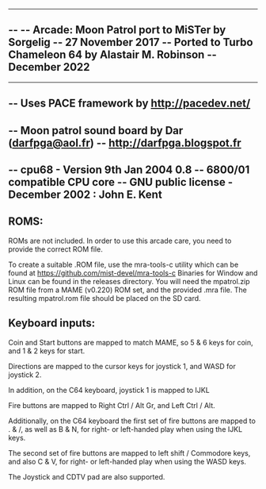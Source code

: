 ---------------------------------------------------------------------------------
-- 
-- Arcade: Moon Patrol port to MiSTer by Sorgelig
-- 27 November 2017
-- Ported to Turbo Chameleon 64 by Alastair M. Robinson
-- December 2022
-- 
---------------------------------------------------------------------------------
-- Uses PACE framework by http://pacedev.net/
---------------------------------------------------------------------------------
-- Moon patrol sound board by Dar (darfpga@aol.fr)
-- http://darfpga.blogspot.fr
---------------------------------------------------------------------------------
-- cpu68 - Version 9th Jan 2004 0.8
-- 6800/01 compatible CPU core 
-- GNU public license - December 2002 : John E. Kent
---------------------------------------------------------------------------------

## ROMS:

ROMs are not included. In order to use this arcade care, you need to provide the
correct ROM file.

To create a suitable .ROM file, use the mra-tools-c utility which can be found at
https://github.com/mist-devel/mra-tools-c
Binaries for Window and Linux can be found in the releases directory.
You will need the mpatrol.zip ROM file from a MAME (v0.220) ROM set, and the
provided .mra file.  The resulting mpatrol.rom file should be placed on the SD card.


## Keyboard inputs:

Coin and Start buttons are mapped to match MAME,
so 5 & 6 keys for coin, and 1 & 2 keys for start.

Directions are mapped to the cursor keys for joystick 1, and WASD for joystick 2.

In addition, on the C64 keyboard, joystick 1 is mapped to IJKL

Fire buttons are mapped to Right Ctrl / Alt Gr, and Left Ctrl / Alt.

Additionally, on the C64 keyboard the first set of fire buttons are
mapped to . & /, as well as B & N, for right- or left-handed play
when using the IJKL keys.

The second set of fire buttons are mapped to left shift / Commodore keys, and
also C & V, for right- or left-handed play when using the WASD keys.

The Joystick and CDTV pad are also supported.
 

